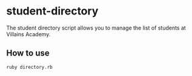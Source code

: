 # student-directory
The student directory script allows you to manage the list of students at Villains Academy.

## How to use ##

```shell
ruby directory.rb
```
